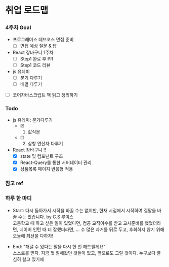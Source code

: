 # 취업 로드맵

### 4주차 Goal

- 프로그래머스 데브코스 면접 준비
  - [ ] 면접 예상 질문 & 답
- React 장바구니 1주차
  - [ ] Step1 완료 후 PR
  - [ ] Step1 코드 리뷰
- js 유데미
  - [ ] 분기 다루기
  - [ ] 배열 다루기
- [ ] 코어자바스크립트 책 읽고 정리하기

### Todo

- js 유데미: 분기다루기
  - [x] 1. 값식문
  - [ ] 2. 삼항 연산자 다루기
- React 장바구니 !!
  - [x] state 및 컴포넌트 구조
  - [x] React-Query를 통한 서버데이터 관리
  - [x] 상품목록 페이지 반응형 적용

### 참고 ref

### 하루 한 마디

- Start: 다시 돌아가서 시작을 바꿀 수는 없지만, 현재 시점에서 시작하여 결말을 바꿀 수는 있습니다. by C.S 루이스<br>
  고등학교 때 하고 싶은 일이 있었다면, 컴공 교직이수를 받고 교사준비를 했었더라면, 네이버 인턴 때 더 잘했더라면, ... 수 많은 과거를 뒤로 두고, 후회하지 않기 위해 오늘에 최선을 다하자!

- End: "해낼 수 있다는 말을 다시 한 번 해드릴게요" <br>
  스스로를 믿자. 지금 껏 잘해왔던 것들이 있고, 앞으로도 그럴 것이다. 누구보다 열심히 살고 있기에
